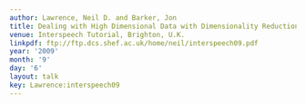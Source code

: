```yaml
---
author: Lawrence, Neil D. and Barker, Jon
title: Dealing with High Dimensional Data with Dimensionality Reduction
venue: Interspeech Tutorial, Brighton, U.K.
linkpdf: ftp://ftp.dcs.shef.ac.uk/home/neil/interspeech09.pdf
year: '2009'
month: '9'
day: '6'
layout: talk
key: Lawrence:interspeech09
---
```

